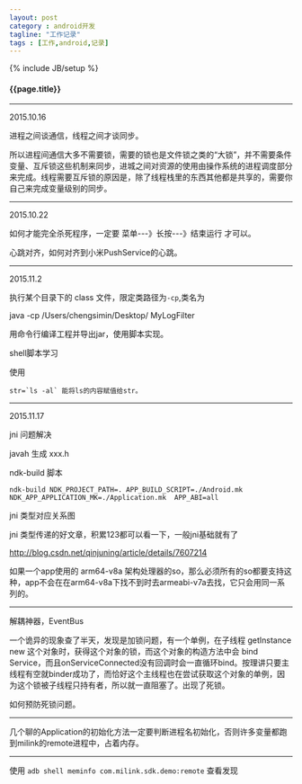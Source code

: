 ```yaml
---
layout: post
category : android开发
tagline: "工作记录"
tags : [工作,android,记录]
---
```

{% include JB/setup %}

<h4>{{page.title}}</h4>

---

2015.10.16

进程之间谈通信，线程之间才谈同步。

所以进程间通信大多不需要锁，需要的锁也是文件锁之类的“大锁”，并不需要条件变量、互斥锁这些机制来同步，进城之间对资源的使用由操作系统的进程调度部分来完成。线程需要互斥锁的原因是，除了线程栈里的东西其他都是共享的，需要你自己来完成变量级别的同步。

---

2015.10.22
 
如何才能完全杀死程序，一定要 菜单---》长按---》结束运行 才可以。

心跳对齐，如何对齐到小米PushService的心跳。

----

2015.11.2

执行某个目录下的 class 文件，限定类路径为`-cp`,类名为

java -cp /Users/chengsimin/Desktop/ MyLogFilter

用命令行编译工程并导出jar，使用脚本实现。

shell脚本学习

使用

	str=`ls -al` 能将ls的内容赋值给str。

------

2015.11.17

jni 问题解决

javah 生成 xxx.h

ndk-build 脚本

`ndk-build NDK_PROJECT_PATH=. APP_BUILD_SCRIPT=./Android.mk NDK_APP_APPLICATION_MK=./Application.mk  APP_ABI=all`

jni 类型对应关系图

jni 类型传递的好文章，积累123都可以看一下，一般jni基础就有了

http://blog.csdn.net/qinjuning/article/details/7607214

如果一个app使用的 arm64-v8a 架构处理器的so，那么必须所有的so都要支持这种，app不会在在arm64-v8a下找不到时去armeabi-v7a去找，它只会用同一系列的。


-------

解耦神器，EventBus

一个诡异的现象查了半天，发现是加锁问题，有一个单例，在子线程 getInstance new 这个对象时，获得这个对象的锁，而这个对象的构造方法中会 bind Service，而且onServiceConnected没有回调时会一直循环bind。按理讲只要主线程有空就binder成功了，而恰好这个主线程也在尝试获取这个对象的单例，因为这个锁被子线程只持有者，所以就一直阻塞了。出现了死锁。

如何预防死锁问题。

----

几个聊的Application的初始化方法一定要判断进程名初始化，否则许多变量都跑到milink的remote进程中，占着内存。

----

使用 `adb shell meminfo com.milink.sdk.demo:remote` 查看发现 